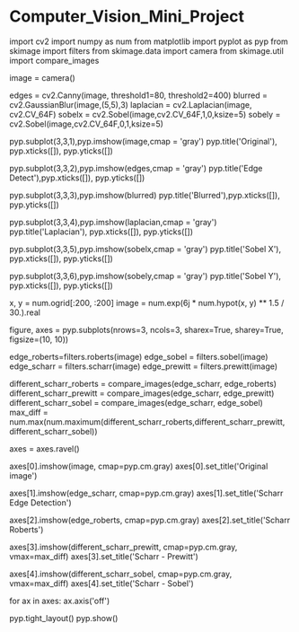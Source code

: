 # Computer_Vision_Mini_Project
import cv2
import numpy as num
from matplotlib import pyplot as pyp
from skimage import filters
from skimage.data import camera
from skimage.util import compare_images

image = camera()

edges = cv2.Canny(image, threshold1=80, threshold2=400)
blurred = cv2.GaussianBlur(image,(5,5),3)
laplacian = cv2.Laplacian(image, cv2.CV_64F)
sobelx = cv2.Sobel(image,cv2.CV_64F,1,0,ksize=5)
sobely = cv2.Sobel(image,cv2.CV_64F,0,1,ksize=5)

pyp.subplot(3,3,1),pyp.imshow(image,cmap = 'gray')
pyp.title('Original'), pyp.xticks([]), pyp.yticks([])

pyp.subplot(3,3,2),pyp.imshow(edges,cmap = 'gray')
pyp.title('Edge Detect'),pyp.xticks([]), pyp.yticks([])

pyp.subplot(3,3,3),pyp.imshow(blurred)
pyp.title('Blurred'),pyp.xticks([]), pyp.yticks([])

pyp.subplot(3,3,4),pyp.imshow(laplacian,cmap = 'gray')
pyp.title('Laplacian'), pyp.xticks([]), pyp.yticks([])

pyp.subplot(3,3,5),pyp.imshow(sobelx,cmap = 'gray')
pyp.title('Sobel X'), pyp.xticks([]), pyp.yticks([])

pyp.subplot(3,3,6),pyp.imshow(sobely,cmap = 'gray')
pyp.title('Sobel Y'), pyp.xticks([]), pyp.yticks([])


x, y = num.ogrid[:200, :200]
image = num.exp(6j * num.hypot(x, y) ** 1.5 / 30.).real


figure, axes = pyp.subplots(nrows=3, ncols=3, sharex=True, sharey=True,
                         figsize=(10, 10))

edge_roberts=filters.roberts(image)
edge_sobel = filters.sobel(image)
edge_scharr = filters.scharr(image)
edge_prewitt = filters.prewitt(image)

different_scharr_roberts = compare_images(edge_scharr, edge_roberts)
different_scharr_prewitt = compare_images(edge_scharr, edge_prewitt)
different_scharr_sobel = compare_images(edge_scharr, edge_sobel)
max_diff = num.max(num.maximum(different_scharr_roberts,different_scharr_prewitt, different_scharr_sobel))


axes = axes.ravel()


axes[0].imshow(image, cmap=pyp.cm.gray)
axes[0].set_title('Original image')

axes[1].imshow(edge_scharr, cmap=pyp.cm.gray)
axes[1].set_title('Scharr Edge Detection')

axes[2].imshow(edge_roberts, cmap=pyp.cm.gray)
axes[2].set_title('Scharr Roberts')


axes[3].imshow(different_scharr_prewitt, cmap=pyp.cm.gray, vmax=max_diff)
axes[3].set_title('Scharr - Prewitt')

axes[4].imshow(different_scharr_sobel, cmap=pyp.cm.gray, vmax=max_diff)
axes[4].set_title('Scharr - Sobel')

for ax in axes:
    ax.axis('off')

pyp.tight_layout()
pyp.show()
